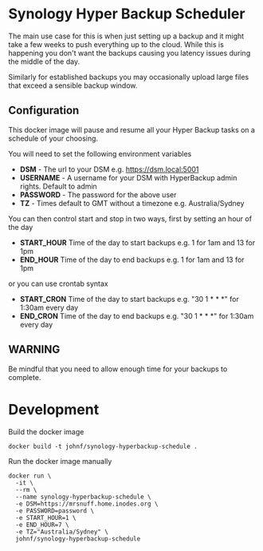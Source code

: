 # Synology Hyper Backup Scheduler

The main use case for this is when just setting up a backup and it might take a
few weeks to push everything up to the cloud. While this is happening you don't
want the backups causing you latency issues during the middle of the day.

Similarly for established backups you may occasionally upload large files that
exceed a sensible backup window.

## Configuration

This docker image will pause and resume all your Hyper Backup tasks on a
schedule of your choosing.

You will need to set the following environment variables

* **DSM** - The url to your DSM e.g. https://dsm.local:5001
* **USERNAME** - A username for your DSM with HyperBackup admin rights. Default
  to admin
* **PASSWORD** - The password for the above user
* **TZ** - Times default to GMT without a timezone e.g. Australia/Sydney

You can then control start and stop in two ways, first by setting an hour of the
day

* **START_HOUR** Time of the day to start backups e.g. 1 for 1am and 13 for 1pm
* **END_HOUR** Time of the day to end backups e.g. 1 for 1am and 13 for 1pm

or you can use crontab syntax

* **START_CRON** Time of the day to start backups e.g. "30 1 * * *" for 1:30am every day
* **END_CRON** Time of the day to end backups e.g. "30 1 * * *" for 1:30am every day

## WARNING

Be mindful that you need to allow enough time for your backups to complete.

# Development

Build the docker image

    docker build -t johnf/synology-hyperbackup-schedule .

Run the docker image manually

    docker run \
      -it \
      --rm \
      --name synology-hyperbackup-schedule \
      -e DSM=https://mrsnuff.home.inodes.org \
      -e PASSWORD=password \
      -e START_HOUR=1 \
      -e END_HOUR=7 \
      -e TZ="Australia/Sydney" \
      johnf/synology-hyperbackup-schedule

